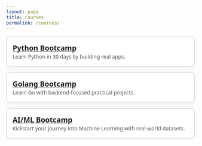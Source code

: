 ```yaml
---
layout: page
title: Courses
permalink: /courses/
---
```


<style>
  .body1 {
      margin: 0;
      font-family: 'Segoe UI', sans-serif;
      background: #f9f9f9;
      color: #333;
      scroll-behavior: smooth;
      width: 100%;
    }
.course-cards {
  display: grid;
  grid-template-columns: repeat(auto-fit, minmax(250px, 1fr));
  gap: 1rem;
}
.course-card {
  border: 1px solid #ccc;
  border-radius: 10px;
  padding: 1rem;
  background: var(--bg-card, #fff);
  box-shadow: 2px 2px 8px rgba(0,0,0,0.05);
  transition: transform 0.2s;
}
.course-card:hover {
  transform: translateY(-5px);
}
.course-title {
  font-weight: bold;
  font-size: 1.2rem;
  color: var(--text-heading, #000);
}
.course-desc {
  color: var(--text-body, #555);
}
section {
      padding: 60px 20px;
      max-width: 1100px;
      margin: 0 auto;
}

</style>
<div class="body1">
<div class="section">
<div class="course-cards">
  <div class="course-card">
    <div class="course-title"><a href="/python-bootcamp/">Python Bootcamp</a></div>
    <div class="course-desc">Learn Python in 30 days by building real apps.</div>
  </div>
  <div class="course-card">
    <div class="course-title"><a href="/golang-bootcamp/">Golang Bootcamp</a></div>
    <div class="course-desc">Learn Go with backend-focused practical projects.</div>
  </div>
  <div class="course-card">
    <div class="course-title"><a href="/ai-ml-bootcamp/">AI/ML Bootcamp</a></div>
    <div class="course-desc">Kickstart your journey into Machine Learning with real-world datasets.</div>
  </div>
</div>
</div>
</div>
